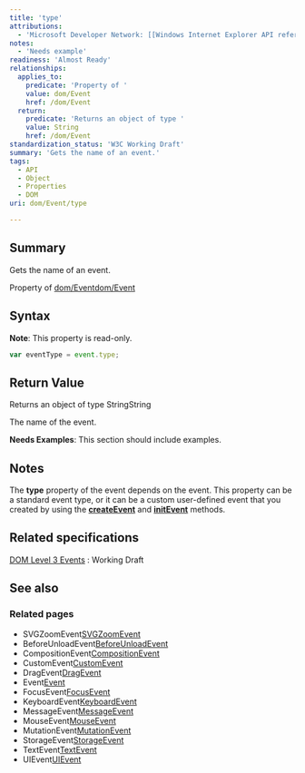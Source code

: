 ```yaml
---
title: 'type'
attributions:
  - 'Microsoft Developer Network: [[Windows Internet Explorer API reference](http://msdn.microsoft.com/en-us/library/ie/hh828809%28v=vs.85%29.aspx) Article]'
notes:
  - 'Needs example'
readiness: 'Almost Ready'
relationships:
  applies_to:
    predicate: 'Property of '
    value: dom/Event
    href: /dom/Event
  return:
    predicate: 'Returns an object of type '
    value: String
    href: /dom/Event
standardization_status: 'W3C Working Draft'
summary: 'Gets the name of an event.'
tags:
  - API
  - Object
  - Properties
  - DOM
uri: dom/Event/type

---
```

## Summary

Gets the name of an event.

Property of [dom/Event](/dom/Event)[dom/Event](/dom/Event)

## Syntax

**Note**: This property is read-only.

``` js
var eventType = event.type;
```

## Return Value

Returns an object of type StringString

The name of the event.

**Needs Examples**: This section should include examples.

## Notes

The **type** property of the event depends on the event. This property can be a standard event type, or it can be a custom user-defined event that you created by using the [**createEvent**](/dom/Document/createEvent) and [**initEvent**](/dom/Event/initEvent) methods.

## Related specifications

[DOM Level 3 Events](http://www.w3.org/TR/DOM-Level-3-Events/)
:   Working Draft

## See also

### Related pages

-   SVGZoomEvent[SVGZoomEvent](/svg/objects/SVGZoom)
-   BeforeUnloadEvent[BeforeUnloadEvent](/dom/BeforeUnloadEvent)
-   CompositionEvent[CompositionEvent](/dom/CompositionEvent)
-   CustomEvent[CustomEvent](/dom/CustomEvent)
-   DragEvent[DragEvent](/dom/DragEvent)
-   Event[Event](/dom/Event)
-   FocusEvent[FocusEvent](/dom/FocusEvent)
-   KeyboardEvent[KeyboardEvent](/dom/KeyboardEvent)
-   MessageEvent[MessageEvent](/dom/MessageEvent)
-   MouseEvent[MouseEvent](/dom/MouseEvent)
-   MutationEvent[MutationEvent](/dom/MutationEvent)
-   StorageEvent[StorageEvent](/dom/StorageEvent)
-   TextEvent[TextEvent](/dom/TextEvent)
-   UIEvent[UIEvent](/dom/UIEvent)

